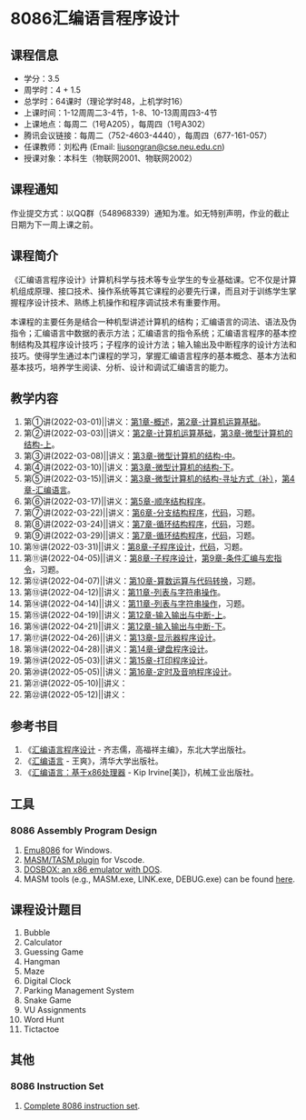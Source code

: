 # 8086汇编语言程序设计

## 课程信息
- 学分：3.5
- 周学时：4 + 1.5
- 总学时：64课时（理论学时48，上机学时16）
- 上课时间：1-12周周二3-4节，1-8、10-13周周四3-4节
- 上课地点：每周二（1号A205），每周四（1号A302）
- 腾讯会议链接：每周二（752-4603-4440），每周四（677-161-057）
- 任课教师：刘松冉 (Email: liusongran@cse.neu.edu.cn)
- 授课对象：本科生（物联网2001、物联网2002）

## 课程通知
作业提交方式：以QQ群（548968339）通知为准。如无特别声明，作业的截止日期为下一周上课之前。

## 课程简介
《汇编语言程序设计》计算机科学与技术等专业学生的专业基础课。它不仅是计算机组成原理、接口技术、操作系统等其它课程的必要先行课，而且对于训练学生掌握程序设计技术、熟练上机操作和程序调试技术有重要作用。

本课程的主要任务是结合一种机型讲述计算机的结构；汇编语言的词法、语法及伪指令；汇编语言中数据的表示方法；汇编语言的指令系统；汇编语言程序的基本控制结构及其程序设计技巧；子程序的设计方法；输入输出及中断程序的设计方法和技巧。使得学生通过本门课程的学习，掌握汇编语言程序的基本概念、基本方法和基本技巧，培养学生阅读、分析、设计和调试汇编语言的能力。

## 教学内容
1. 第①讲(2022-03-01)\|\|讲义：[第1章-概述](./Slides/Chapter1.pdf)，[第2章-计算机运算基础](./Slides/Chapter2.pdf)。
2. 第②讲(2022-03-03)\|\|讲义：[第2章-计算机运算基础](./Slides/Chapter2.pdf)，[第3章-微型计算机的结构-上](./Slides/Chapter3-A.pdf)。
3. 第③讲(2022-03-08)\|\|讲义：[第3章-微型计算机的结构-中](./Slides/Chapter3-B.pdf)。
4. 第④讲(2022-03-10)\|\|讲义：[第3章-微型计算机的结构-下](./Slides/Chapter3-C.pdf)。
5. 第⑤讲(2022-03-15)\|\|讲义：[第3章-微型计算机的结构-寻址方式（补）](./Slides/Chapter3-D.pdf)，[第4章-汇编语言](./Slides/Chapter4.pdf)。
6. 第⑥讲(2022-03-17)\|\|讲义：[第5章-顺序结构程序](./Slides/Chapter5.pdf)。
7. 第⑦讲(2022-03-22)\|\|讲义：[第6章-分支结构程序](./Slides/Chapter6.pdf)，[代码](https://github.com/liusongran/liusongran.github.io/tree/main/Teaching/Assembly/Code/Chapter6)，习题。
8. 第⑧讲(2022-03-24)\|\|讲义：[第7章-循环结构程序](./Slides/Chapter7.pdf)，[代码](https://github.com/liusongran/liusongran.github.io/tree/main/Teaching/Assembly/Code/Chapter7)，习题。
9. 第⑨讲(2022-03-29)\|\|讲义：[第7章-循环结构程序](./Slides/Chapter7.pdf)，[代码](https://github.com/liusongran/liusongran.github.io/tree/main/Teaching/Assembly/Code/Chapter7)，习题。
10. 第⑩讲(2022-03-31)\|\|讲义：[第8章-子程序设计](./Slides/Chapter8.pdf)，[代码](https://github.com/liusongran/liusongran.github.io/tree/main/Teaching/Assembly/Code/Chapter8)，习题。
11. 第⑪讲(2022-04-05)\|\|讲义：[第8章-子程序设计](./Slides/Chapter8.pdf)，[第9章-条件汇编与宏指令](./Slides/Chapter9)，习题。
12. 第⑫讲(2022-04-07)\|\|讲义：[第10章-算数运算与代码转换](./Slides/Chapter10)，习题。
13. 第⑬讲(2022-04-12)\|\|讲义：[第11章-列表与字符串操作](./Slides/Chapter11.pdf)。
14. 第⑭讲(2022-04-14)\|\|讲义：[第11章-列表与字符串操作](./Slides/Chapter11.pdf)，习题。
15. 第⑮讲(2022-04-19)\|\|讲义：[第12章-输入输出与中断-上](./Slides/Chapter12.pdf)。
16. 第⑯讲(2022-04-21)\|\|讲义：[第12章-输入输出与中断-下](./Slides/Chapter12.pdf)。
17. 第⑰讲(2022-04-26)\|\|讲义：[第13章-显示器程序设计](./Slides/Chapter13.pdf)。
18. 第⑱讲(2022-04-28)\|\|讲义：[第14章-键盘程序设计](./Slides/Chapter14.pdf)。
19. 第⑲讲(2022-05-03)\|\|讲义：[第15章-打印程序设计](./Slides/Chapter15.pdf)。
20. 第⑳讲(2022-05-05)\|\|讲义：[第16章-定时及音响程序设计](./Slides/Chapter16.pdf)。
21. 第㉑讲(2022-05-10)\|\|讲义：
22. 第㉒讲(2022-05-12)\|\|讲义：


## 参考书目
1. 《[汇编语言程序设计](https://book.douban.com/subject/1020163/) - 齐志儒，高福祥主编》，东北大学出版社。
2. 《[汇编语言](https://book.douban.com/subject/35038473/) - 王爽》，清华大学出版社。
3. 《[汇编语言：基于x86处理器](https://book.douban.com/subject/26769528/) - Kip Irvine[美]》，机械工业出版社。

## 工具
### 8086 Assembly Program Design
1. [Emu8086](https://emu8086-microprocessor-emulator.en.softonic.com/) for Windows.
2. [MASM/TASM plugin](https://gitee.com/dosasm/masm-tasm/) for Vscode.
3. [DOSBOX: an x86 emulator with DOS](https://www.dosbox.com/). 
4. MASM tools (e.g., MASM.exe, LINK.exe, DEBUG.exe) can be found [here](https://github.com/liusongran/liusongran.github.io/tree/main/Teaching/Assembly/MASM).

## 课程设计题目
1. Bubble
2. Calculator
3. Guessing Game
4. Hangman
5. Maze
6. Digital Clock
7. Parking Management System
8. Snake Game
9. VU Assignments
10. Word Hunt
11. Tictactoe

## 其他
### 8086 Instruction Set
1. [Complete 8086 instruction set](./8086_instruction_set.md).
